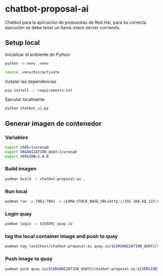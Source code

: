 # chatbot-proposal-ai

Chatbot para la aplicación de propuestas de Red Hat, para su correcta ejecución se debe tener un llama-stack-server corriendo.

## Setup local

Inicializar el ambiente de Python

```bash
python -m venv .venv
```

```bash
source .venv/bin/activate
```

Instalar las dependencias

```bash
pip install -r requirements.txt
```

Ejecutar localmente

```bash
python chatbot_ui.py
```

## Generar imagen de contenedor

### Variables
```bash
export USER=lcoronad
export ORGANIZATION_QUAY=lcoronad
export VERSION=1.0.0
```

### Build imagen
```bash
podman build -t chatbot-proposal-ai .
```

### Run local
```bash
podman run -p 7861:7861 -e LLAMA_STACK_BASE_URL=http://192.168.68.122:8321 --name chatbot-proposal-ai chatbot-proposal-ai:latest
```

### Login quay
```bash
podman login -u ${USER} quay.io
```

### tag the local container image and push to quay
```bash
podman tag localhost/chatbot-proposal-ai quay.io/${ORGANIZATION_QUAY}/chatbot-proposal-ai:${VERSION}
```

### Push image to quay
```bash
podman push quay.io/${ORGANIZATION_QUAY}/chatbot-proposal-ai:${VERSION}
```